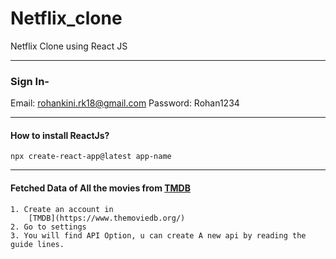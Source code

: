 # Netflix_clone
Netflix Clone using React JS

***
### Sign In-
Email: rohankini.rk18@gmail.com 
Password: Rohan1234
        
        
***
#### How to install ReactJs?

``` npx create-react-app@latest app-name ```
***
#### Fetched Data of All the movies from [TMDB](https://www.themoviedb.org/)
    1. Create an account in 
        [TMDB](https://www.themoviedb.org/)
    2. Go to settings
    3. You will find API Option, u can create A new api by reading the guide lines.


